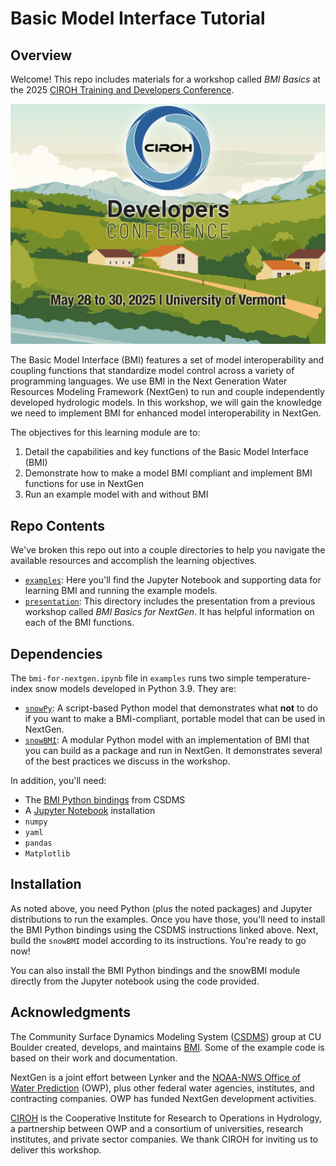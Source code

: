 # Basic Model Interface Tutorial

## Overview

Welcome! This repo includes materials for a workshop called *BMI Basics* at the 2025 [CIROH Training and Developers Conference](https://ciroh.ua.edu/devconference/). 

![image](examples/images/CIROH_DevCon_2025_banner.png)

The Basic Model Interface (BMI) features a set of model interoperability and coupling functions that standardize model control across a variety of programming languages. We use BMI in the Next Generation Water Resources Modeling Framework (NextGen) to run and couple independently developed hydrologic models. In this workshop, we will gain the knowledge we need to implement BMI for enhanced model interoperability in NextGen.

The objectives for this learning module are to:

1) Detail the capabilities and key functions of the Basic Model Interface (BMI)
2) Demonstrate how to make a model BMI compliant and implement BMI functions for use in NextGen
3) Run an example model with and without BMI

## Repo Contents

We've broken this repo out into a couple directories to help you navigate the available resources and accomplish the learning objectives.

- [`examples`](examples/): Here you'll find the Jupyter Notebook and supporting data for learning BMI and running the example models. 
- [`presentation`](presentation/): This directory includes the presentation from a previous workshop called *BMI Basics for NextGen*. It has helpful information on each of the BMI functions.

## Dependencies

The `bmi-for-nextgen.ipynb` file in `examples` runs two simple temperature-index snow models developed in Python 3.9. They are:

- [`snowPy`](https://github.com/SnowHydrology/snowPy): A script-based Python model that demonstrates what **not** to do if you want to make a BMI-compliant, portable model that can be used in NextGen.
- [`snowBMI`](https://github.com/SnowHydrology/snowBMI): A modular Python model with an implementation of BMI that you can build as a package and run in NextGen. It demonstrates several of the best practices we discuss in the workshop.

In addition, you'll need:

- The [BMI Python bindings](https://github.com/csdms/bmi-python) from CSDMS
- A [Jupyter Notebook](https://jupyter.org/) installation
- `numpy`
- `yaml`
- `pandas`
- `Matplotlib`

## Installation

As noted above, you need Python (plus the noted packages) and Jupyter distributions to run the examples. Once you have those, you'll need to install the BMI Python bindings using the CSDMS instructions linked above. Next, build the `snowBMI` model according to its instructions. You're ready to go now!

You can also install the BMI Python bindings and the snowBMI module directly from the Jupyter notebook using the code provided.

## Acknowledgments

The Community Surface Dynamics Modeling System ([CSDMS](https://csdms.colorado.edu/)) group at CU Boulder created, develops, and maintains [BMI](https://csdms.colorado.edu/wiki/BMI). Some of the example code is based on their work and documentation.

NextGen is a joint effort between Lynker and the [NOAA-NWS Office of Water Prediction](https://water.noaa.gov/) (OWP), plus other federal water agencies, institutes, and contracting companies. OWP has funded NextGen development activities. 

[CIROH](https://ciroh.ua.edu/) is the Cooperative Institute for Research to Operations in Hydrology, a partnership between OWP and a consortium of universities, research institutes, and private sector companies. We thank CIROH for inviting us to deliver this workshop.





